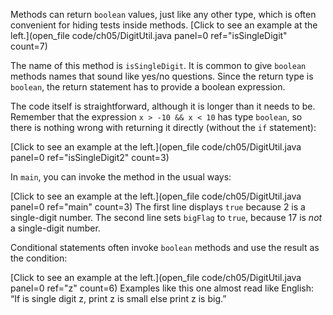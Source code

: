 Methods can return `boolean` values, just like any other type, which is often convenient for hiding tests inside methods. [Click to see an example at the left.](open_file code/ch05/DigitUtil.java panel=0 ref="isSingleDigit" count=7)


The name of this method is `isSingleDigit`. It is common to give `boolean` methods names that sound like yes/no questions. Since the return type is `boolean`, the return statement has to provide a boolean expression.

The code itself is straightforward, although it is longer than it needs to be. Remember that the expression `x > -10 && x < 10` has type `boolean`, so there is nothing wrong with returning it directly (without the `if` statement):

[Click to see an example at the left.](open_file code/ch05/DigitUtil.java panel=0 ref="isSingleDigit2" count=3)


In `main`, you can invoke the method in the usual ways:

[Click to see an example at the left.](open_file code/ch05/DigitUtil.java panel=0 ref="main" count=3)
 The first line displays `true` because 2 is a single-digit number. The second line sets `bigFlag` to `true`, because 17 is *not* a single-digit number.

Conditional statements often invoke `boolean` methods and use the result as the condition:

[Click to see an example at the left.](open_file code/ch05/DigitUtil.java panel=0 ref="z" count=6)
 Examples like this one almost read like English: “If is single digit z, print z is small else print z is big.”